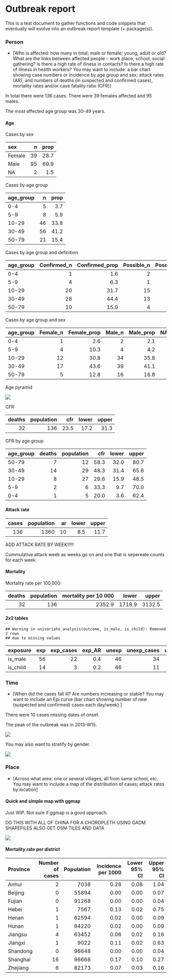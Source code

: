 Outbreak report
================

This is a test document to gather functions and code snippets that
eventually will evolve into an outbreak report template (+ package(s)).

### Person

  - \[Who is affected: how many in total; male or female; young, adult
    or old? What are the links between affected people – work place,
    school, social gathering? Is there a high rate of illness in
    contacts? Is there a high rate of illness in health workers? You may
    want to include: a bar chart showing case numbers or incidence by
    age group and sex; attack rates (AR); and numbers of deaths (in
    suspected and confirmed cases), mortality rates and/or case fatality
    ratio (CFR)\]

In total there were 136 cases. There were 39 females affected and 95
males.

The most affected age group was 30-49 years.

#### Age

Cases by sex

| sex    |  n | prop |
| :----- | -: | ---: |
| Female | 39 | 28.7 |
| Male   | 95 | 69.9 |
| NA     |  2 |  1.5 |

Cases by age group

| age\_group |  n | prop |
| :--------- | -: | ---: |
| 0-4        |  5 |  3.7 |
| 5-9        |  8 |  5.9 |
| 10-29      | 46 | 33.8 |
| 30-49      | 56 | 41.2 |
| 50-79      | 21 | 15.4 |

Cases by age group and
definition

| age\_group | Confirmed\_n | Confirmed\_prop | Possible\_n | Possible\_prop | Probable\_n | Probable\_prop |
| :--------- | -----------: | --------------: | ----------: | -------------: | ----------: | -------------: |
| 0-4        |            1 |             1.6 |           2 |            5.7 |           2 |            5.3 |
| 5-9        |            4 |             6.3 |           1 |            2.9 |           3 |            7.9 |
| 10-29      |           20 |            31.7 |          15 |           42.9 |          11 |           28.9 |
| 30-49      |           28 |            44.4 |          13 |           37.1 |          15 |           39.5 |
| 50-79      |           10 |            15.9 |           4 |           11.4 |           7 |           18.4 |

Cases by age group and
sex

| age\_group | Female\_n | Female\_prop | Male\_n | Male\_prop | NA\_n | NA\_prop |
| :--------- | --------: | -----------: | ------: | ---------: | ----: | -------: |
| 0-4        |         1 |          2.6 |       2 |        2.1 |     2 |      100 |
| 5-9        |         4 |         10.3 |       4 |        4.2 |     0 |        0 |
| 10-29      |        12 |         30.8 |      34 |       35.8 |     0 |        0 |
| 30-49      |        17 |         43.6 |      39 |       41.1 |     0 |        0 |
| 50-79      |         5 |         12.8 |      16 |       16.8 |     0 |        0 |

Age pyramid

![](sample_files/figure-gfm/unnamed-chunk-10-1.png)<!-- -->

CFR

| deaths | population |  cfr | lower | upper |
| -----: | ---------: | ---: | ----: | ----: |
|     32 |        136 | 23.5 |  17.2 |  31.3 |

CFR by age group

| age\_group | deaths | population |  cfr | lower | upper |
| :--------- | -----: | ---------: | ---: | ----: | ----: |
| 50-79      |      7 |         12 | 58.3 |  32.0 |  80.7 |
| 30-49      |     14 |         29 | 48.3 |  31.4 |  65.6 |
| 10-29      |      8 |         27 | 29.6 |  15.9 |  48.5 |
| 5-9        |      2 |          6 | 33.3 |   9.7 |  70.0 |
| 0-4        |      1 |          5 | 20.0 |   3.6 |  62.4 |

#### Attack rate

| cases | population | ar | lower | upper |
| ----: | ---------: | -: | ----: | ----: |
|   136 |       1360 | 10 |   8.5 |  11.7 |

ADD ATTACK RATE BY WEEK\!\!\!\!\!

Cummulative attack week as weeks go on and one that is sepereate counts
for each week

#### Mortality

Mortality rate per 100,000:

| deaths | population | mortality per 10 000 |  lower |  upper |
| -----: | ---------: | -------------------: | -----: | -----: |
|     32 |        136 |               2352.9 | 1718.9 | 3132.5 |

#### 2x2 tables

    ## Warning in univariate_analysis(outcome, is_male, is_child): Removed 2 rows
    ## due to missing values

| exposure  | exp | exp\_cases | exp\_AR | unexp | unexp\_cases | unexp\_AR |  estimate |     lower |    upper |  p\_value |
| :-------- | --: | ---------: | ------: | ----: | -----------: | --------: | --------: | --------: | -------: | --------: |
| is\_male  |  56 |         22 |     0.4 |    46 |           34 |       0.7 | 0.9601518 | 0.7233926 | 1.274400 | 0.7785528 |
| is\_child |  14 |          3 |     0.2 |    46 |           11 |       0.2 | 0.4046921 | 0.1227969 | 1.333712 | 0.1225535 |

### Time

  - \[When did the cases fall ill? Are numbers increasing or stable? You
    may want to include an Epi curve (bar chart showing number of new
    (suspected and confirmed) cases each day/week) \]

There were 10 cases missing dates of onset.

The peak of the outbreak was in 2013-W15.

![](sample_files/figure-gfm/unnamed-chunk-18-1.png)<!-- -->

You may also want to stratify by gender.

![](sample_files/figure-gfm/unnamed-chunk-19-1.png)<!-- -->

### Place

  - \[Across what area: one or several villages, all from same school,
    etc. You may want to include a map of the distribution of cases;
    attack rates by location\]

#### Quick and simple map with ggmap

Just WIP. Not sure if ggmap is a good approach.

DO THIS WITH ALL OF CHINA FOR A CHOROPLETH USING GADM SHAPEFILES ALSO
GET OSM TILES AND
DATA

![](sample_files/figure-gfm/unnamed-chunk-20-1.png)<!-- -->

#### Mortality rate per district

| Province | Number of cases | Population | Incidence per 1000 | Lower 95% CI | Upper 95% CI |
| :------- | --------------: | ---------: | -----------------: | -----------: | -----------: |
| Anhui    |               2 |       7038 |               0.28 |         0.08 |         1.04 |
| Beijing  |               0 |      55894 |               0.00 |         0.00 |         0.07 |
| Fujian   |               0 |      91268 |               0.00 |         0.00 |         0.04 |
| Hebei    |               1 |       7567 |               0.13 |         0.02 |         0.75 |
| Henan    |               1 |      62594 |               0.02 |         0.00 |         0.09 |
| Hunan    |               1 |      64220 |               0.02 |         0.00 |         0.09 |
| Jiangsu  |               4 |      63452 |               0.06 |         0.02 |         0.16 |
| Jiangxi  |               1 |       9022 |               0.11 |         0.02 |         0.63 |
| Shandong |               0 |      96648 |               0.00 |         0.00 |         0.04 |
| Shanghai |              16 |      96668 |               0.17 |         0.10 |         0.27 |
| Zhejiang |               6 |      82173 |               0.07 |         0.03 |         0.16 |
